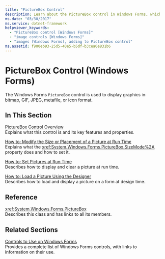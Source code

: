 ```yaml
---
title: "PictureBox Control"
description: Learn about the PictureBox control in Windows Forms, which is used to display graphics in bitmap, GIF, JPEG, metafile, or icon format.
ms.date: "03/30/2017"
ms.service: dotnet-framework
helpviewer_keywords: 
  - "PictureBox control [Windows Forms]"
  - "image controls [Windows Forms]"
  - "images [Windows Forms], adding to PictureBox control"
ms.assetid: f900eb93-25d5-40e5-b5df-b3cea0e831b6
---
```

# PictureBox Control (Windows Forms)

The Windows Forms `PictureBox` control is used to display graphics in bitmap, GIF, JPEG, metafile, or icon format.  
  
## In This Section  

 [PictureBox Control Overview](picturebox-control-overview-windows-forms.md)  
 Explains what this control is and its key features and properties.  
  
 [How to: Modify the Size or Placement of a Picture at Run Time](how-to-modify-the-size-or-placement-of-a-picture-at-run-time-windows-forms.md)  
 Explains what the <xref:System.Windows.Forms.PictureBox.SizeMode%2A> property does and how to set it.  
  
 [How to: Set Pictures at Run Time](how-to-set-pictures-at-run-time-windows-forms.md)  
 Describes how to display and clear a picture at run time.  
  
 [How to: Load a Picture Using the Designer](how-to-load-a-picture-using-the-designer-windows-forms.md)  
 Describes how to load and display a picture on a form at design time.  
  
## Reference  

 <xref:System.Windows.Forms.PictureBox>  
 Describes this class and has links to all its members.  
  
## Related Sections  

 [Controls to Use on Windows Forms](controls-to-use-on-windows-forms.md)  
 Provides a complete list of Windows Forms controls, with links to information on their use.
